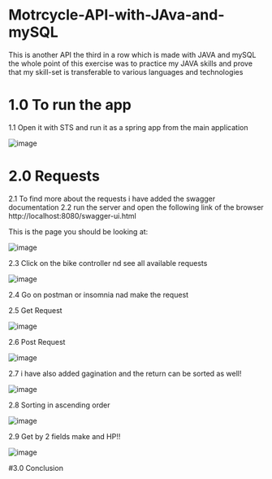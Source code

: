 # Motrcycle-API-with-JAva-and-mySQL

This is another API the third in a row which is made with JAVA and mySQL
the whole point of this exercise was to practice my JAVA skills and prove that my skill-set is transferable to various languages and technologies 

# 1.0 To run the app

1.1 Open it with STS and run it as a spring app from the main application 

![image](https://user-images.githubusercontent.com/43549151/128596076-3ed80ea4-4db2-41cb-9bfd-82f463ab660b.png)

# 2.0 Requests

2.1 To find more about the requests i have added the swagger documentation 
2.2 run the server and open the following link of the browser
http://localhost:8080/swagger-ui.html

This is the page you should be looking at:

![image](https://user-images.githubusercontent.com/43549151/128596132-86906973-1f2a-4674-b30a-1329b9d65fa2.png)

2.3 Click on the bike controller nd see all available requests

![image](https://user-images.githubusercontent.com/43549151/128596219-b0e0358d-cc21-4491-90e6-dfe142ef56d4.png)

2.4 Go on postman or insomnia nad make the request

2.5 Get Request

![image](https://user-images.githubusercontent.com/43549151/128596259-90aae488-8ed5-40a3-8a3d-fa2671182f94.png)


2.6 Post Request

![image](https://user-images.githubusercontent.com/43549151/128596298-40d3a07b-b917-4ce6-8775-f535bb95a490.png)

2.7 i have also added gagination and the return can be sorted as well!

![image](https://user-images.githubusercontent.com/43549151/128596325-41295183-ed9e-4247-8107-a8b8f58eb818.png)

2.8 Sorting in ascending order

![image](https://user-images.githubusercontent.com/43549151/128596370-f8751c58-edbc-44f1-bb4f-d092d9d7d460.png)

2.9 Get by 2 fields make and HP!!

![image](https://user-images.githubusercontent.com/43549151/128596389-d57f8c66-0dc6-46d1-89ae-67aa94836d2a.png)

#3.0 Conclusion 

